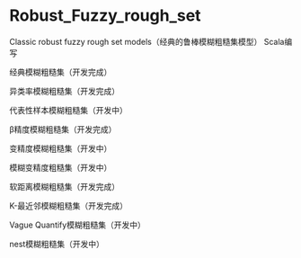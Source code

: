 # Robust_Fuzzy_rough_set
Classic robust fuzzy rough set models（经典的鲁棒模糊粗糙集模型） Scala编写

经典模糊粗糙集（开发完成）

异类率模糊粗糙集（开发完成）

代表性样本模糊粗糙集（开发中）

β精度模糊粗糙集（开发完成）

变精度模糊粗糙集（开发中）

模糊变精度粗糙集（开发中）

软距离模糊粗糙集（开发完成）

K-最近邻模糊粗糙集（开发完成）

Vague Quantify模糊粗糙集（开发中）

nest模糊粗糙集（开发中）
